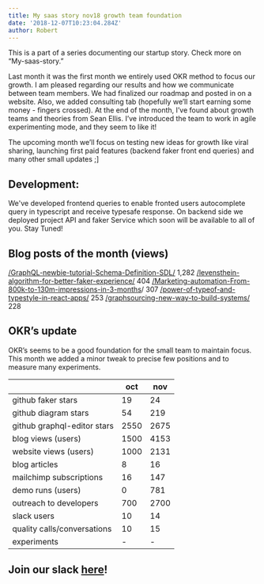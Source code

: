 ```yaml
---
title: My saas story nov18 growth team foundation
date: '2018-12-07T10:23:04.284Z'
author: Robert
---
```

This is a part of a series documenting our startup story. Check more on “My-saas-story.”

Last month it was the first month we entirely used OKR method to focus our growth. I am pleased regarding our results and how we communicate between team members. We had finalized our roadmap and posted in on a website. Also, we added consulting tab (hopefully we’ll start earning some money - fingers crossed). At the end of the month, I’ve found about growth teams and theories from Sean Ellis. I’ve introduced the team to work in agile experimenting mode, and they seem to like it!

The upcoming month we’ll focus on testing new ideas for growth like viral sharing, launching first paid features (backend faker front end queries) and many other small updates ;]

## Development:

We've developed frontend queries to enable fronted users autocomplete query in typescript and receive typesafe response. On backend side we deployed project API and faker Service which soon will be available to all of you. Stay Tuned!

## Blog posts of the month (views)

[/GraphQL-newbie-tutorial-Schema-Definition-SDL/](https://blog.graphqleditor.com/GraphQL-newbie-tutorial-Schema-Definition-SDL/) 1,282
[/levensthein-algorithm-for-better-faker-experience/](https://blog.graphqleditor.com/levensthein-algorithm-for-better-faker-experience/) 404
[/Marketing-automation-From-800k-to-130m-impressions-in-3-months](https://blog.graphqleditor.com/Marketing-automation-From-800k-to-130m-impressions-in-3-months/)/ 307
[](https://blog.graphqleditor.com/power-of-typeof-and-typestyle-in-react-apps/)[/power-of-typeof-and-typestyle-in-react-apps/](https://blog.graphqleditor.com/power-of-typeof-and-typestyle-in-react-apps/) 253
[/graphsourcing-new-way-to-build-systems/](https://blog.graphqleditor.com/graphsourcing-new-way-to-build-systems/) 228

## OKR’s update

OKR’s seems to be a good foundation for the small team to maintain focus. This month we added a minor tweak to precise few positions and to measure many experiments.

|                             | **oct** | **nov** |
| --------------------------- | ------- | ------- |
| github faker stars          | 19      | 24      |
| github diagram stars        | 54      | 219     |
| github graphql-editor stars | 2550    | 2675    |
| blog views (users)          | 1500    | 4153    |
| website views (users)       | 1000    | 2131    |
| blog articles               | 8       | 16      |
| mailchimp subscriptions     | 16      | 147     |
| demo runs (users)           | 0       | 781     |
| outreach to developers      | 700     | 2700    |
| slack users                 | 10      | 14      |
| quality calls/conversations | 10      | 15      |
| experiments                 | -       | -       |

## Join our slack [here](https://join.slack.com/t/graphqleditor/shared_invite/enQtNDkwOTgyOTM5OTc1LWI4YjU3N2U5NGVkNzQ2NzY5MGUxMTJiNjFlZDM1Zjc2OWRmNTI0NDM3OWUxYTk4Yjk3MzZlY2QwOWUzZmM2NDI)!


